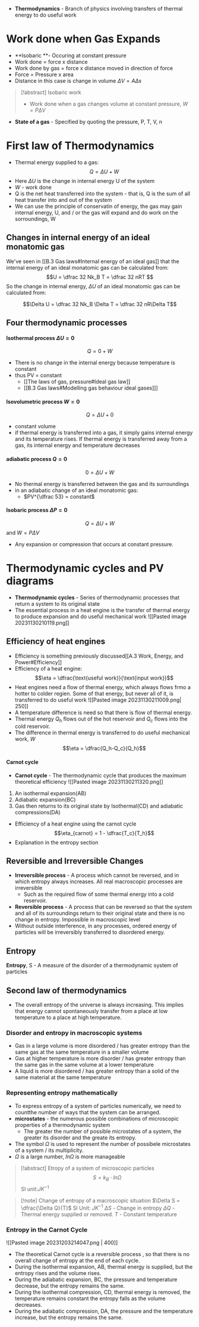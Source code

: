  - **Thermodynamics** - Branch of physics involving transfers of thermal energy to do useful work
# Work done when Gas Expands
- **Isobaric **- Occuring at constant pressure
- Work done = force x distance
- Work done by gas = force x distance moved in direction of force
- Force = Pressure x area 
- Distance in this case is change in volume $\Delta V = A\Delta s$ 
>[!abstract] Isobaric work
>- Work done when a gas changes volume at constant pressure, $W = P\Delta V$

- **State of a gas** - Specified by quoting the pressure, P, T, V, n

# First law of Thermodynamics
- Thermal energy supplied to a gas:
$$Q = \Delta U + W$$
-  Here $\Delta U$ is the change in internal energy U of the system
- $W$ - work done
- Q is the net heat transferred into the system - that is, Q is the sum of all heat transfer into and out of the system
- We can use the principle of conservatin of energy, the gas may gain internal energy, U, and / or the gas will expand and do work on the sorroundings, W
## Changes in internal energy of an ideal monatomic gas
We've seen in [[B.3 Gas laws#Internal energy of an ideal gas]] that the internal energy of an ideal monatomic gas can be calculated from:
$$U = \dfrac 32 Nk_B T = \dfrac 32 nRT $$
So the change in internal energy, $\Delta U$ of an ideal monatomic gas can be calculated from:

$$\Delta U = \dfrac 32 Nk_B \Delta T = \dfrac 32 nR\Delta T$$
## Four thermodynamic processes
#### Isothermal process $\Delta U = 0$
$$Q = 0 + W$$
- There is no change in the internal energy because temperature is constant
- thus PV = constant
	- [[The laws of gas, pressure#Ideal gas law]]
	- [[B.3 Gas laws#Modelling gas behaviour ideal gases]]]
#### Isovolumetric process $W = 0$
$$Q = \Delta U + 0$$
- constant volume
- if thermal energy is transferred into a gas, it simply gains internal energy and its temperature rises. If thermal energy is transferred away from a gas, its internal energy and temperature decreases
#### adiabatic process $Q = 0$
$$0 = \Delta U + W$$
- No thermal energy is transferred between the gas and its surroundings
- in an adiabatic change of an ideal monatomic gas: 
	- $PV^{\dfrac 53} = constant$
#### Isobaric process $\Delta P = 0$
$$Q = \Delta U + W$$
and $W = P\Delta V$
- Any expansion or compression that occurs at constant pressure. 
# Thermodynamic cycles and PV diagrams
- **Thermodynamic cycles** - Series of thermodynamic processes that return a system to its original state
- The essential process in a heat engine is the transfer of thermal energy to produce expansion and do useful mechanical work 
![[Pasted image 20231130210119.png]]
## Efficiency of heat engines
- Efficiency is something previously discussed[[A.3 Work, Energy, and Power#Efficiency]]
- Efficiency of a heat engine:
$$\eta = \dfrac{\text{useful work}}{\text{input work}}$$
- Heat engines need a flow of thermal energy, which always flows frmo a hotter to colder regien. Some of that energy, but never all of it, is transferred to do useful work
![[Pasted image 20231130211009.png| 250]]
- A temperature difference is need so that there is flow of thermal energy. 
- Thermal energy $Q_h$ flows out of the hot reservoir and $Q_c$ flows into the cold reservoir. 
- The difference in thermal energy is transferred to do useful mechanical work, $W$
$$\eta = \dfrac{Q_h-Q_c}{Q_h}$$
#### Carnot cycle
- **Carnot cycle** - The thermodynamic cycle that produces the maximum theoretical efficiency
![[Pasted image 20231130211320.png]]
1. An isothermal expansion(AB)
2. Adiabatic expansion(BC)
3. Gas then returns to its original state by Isothermal(CD) and adiabatic compressions(DA)
- Efficiency of a heat engine using the carnot cycle
$$\eta_{carnot} = 1 - \dfrac{T_c}{T_h}$$
- Explanation in the entropy section
## Reversible and Irreversible Changes 
- **Irreversible process** - A process which cannot be reversed, and in which entropy always increases. All real macroscopic processes are irreversible 
	- Such as the required flow of some thermal energy into a cold reservoir. 
- **Reversible process** - A process that can be reversed so that the system and all of its surroundings return to their original state and there is no change in entropy. Impossible in macroscopic level
- Without outside interference, in any processes, ordered energy of particles will be irreversibly transferred to disordered energy. 
## Entropy 
**Entropy**, S - A measure of the disorder of a thermodynamic system of particles
## Second law of thermodynamics
- The overall entropy of the universe is always increasing. This implies that energy cannot spontaneously transfer from a place at low temperature to a place at high temperature. 
### Disorder and entropy in macroscopic systems 
- Gas in a large volume is more disordered / has greater entropy than the same gas at the same temperature in a smaller volume 
- Gas at higher temperature is more disorder / has greater entropy than the same gas in the same volume at a lower temperature 
- A liquid is more disordered / has greater entropy than a solid of the same material at the same temperature 
### Representing entropy mathematically
- To express entropy of a system of particles numerically, we need to countthe number of ways that the system can be arranged. 
- **microstates** - the numerous possible combinations of microscopic properties of a thermodynamic system
	- The greater the number of possible microstates of a system, the greater its disorder and the greate its entropy. 
- The symbol $\Omega$ is used to represent the number of possibele microstates of a system / its multiplicity. 
- $\Omega$ is a large number, $ln\Omega$ is more manageable 
>[!abstract] Etropy of a system of microscopic particles
>$$ S = k_B \cdot ln\Omega$$
>SI unit:$JK^{-1}$

>[!note]  Change of entropy of a macroscopic situation
>$\Delta S = \dfrac{\Delta Q}{T}$
>SI Unit: $JK^{-1}$
>$\Delta S$ - Change in entropy
>$\Delta Q$ - Thermal energy supplied or removed. 
>$T$ - Constant temperature

### Entropy in the Carnot Cycle
![[Pasted image 20231203214047.png | 400]]
- The theoretical Carnot cycle is a reversible process , so that there is no overall change of entropy at the end of each cycle. 
- During the isothermal expansion, AB, thermal energy is supplied, but the entropy rises and the volume rises. 
- During the adiabatic expansion, BC, the pressure and temperature decrease, but the entropy remains the same. 
- During the isothermal compression, CD, thermal energy is removed, the temperature remains constant the entropy falls as the volume decreases. 
- During the adiabatic compression, DA, the pressure and the temperature increase, but the entropy remains the same. 